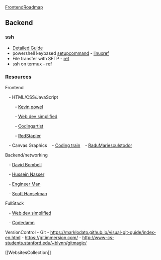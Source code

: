   [FrontendRoadmap](https://roadmap.sh/frontend)

## Backend
### ssh 
- [Detailed Guide](https://www.youtube.com/watch?v=YS5Zh7KExvE&ab_channel=LearnLinuxTV)
- powershell keybased [setupcommand](https://gist.github.com/elonmallin/2cc94c45ab57e2060498e855acefade0) - [linuxref](https://www.youtube.com/watch?v=vpk_1gldOAE&ab_channel=CoreySchafer) 
- File transfer with SFTP - [ref](https://www.youtube.com/watch?v=22lBJIfO9qQ&ab_channel=TonyTeachesTech) 
- ssh on termux - [ref](https://www.youtube.com/watch?v=TNZW0LvEUKM&ab_channel=TechnoCally)

### Resources
Frontend

   - HTML/CSS/JavaScript

        - [Kevin powel](https://www.youtube.com/kepowob/playlists)

        - [Web dev simplified](https://www.youtube.com/c/WebDevSimplified/playlists)

        - [Codingartist](https://www.youtube.com/c/CodingArtist)

        - [RedStapler](https://www.youtube.com/c/RedStapler_channel )

   - Canvas Graphics
	   - [Coding train](https://www.youtube.com/c/TheCodingTrain/playlists)
	   -  [RaduMariescuIstodor](https://www.youtube.com/c/RaduMariescuIstodor)

  

Backend/networking

   - [David Bombell](https://www.youtube.com/c/DavidBombal)

   - [Hussein Nasser](https://www.youtube.com/c/HusseinNasser-software-engineering)

   - [Engineer Man](https://www.youtube.com/c/EngineerMan)

   - [Scott Hanselman](https://www.youtube.com/c/shanselman)

FullStack

   - [Web dev simplified](https://www.youtube.com/c/WebDevSimplified/playlists)

   - [Codedamn](https://www.youtube.com/c/codedamn)

VersionControl
	- Git
		- https://marklodato.github.io/visual-git-guide/index-en.html
		- https://gitimmersion.com/
		- http://www-cs-students.stanford.edu/~blynn/gitmagic/


[[WebsitesCollection]]


